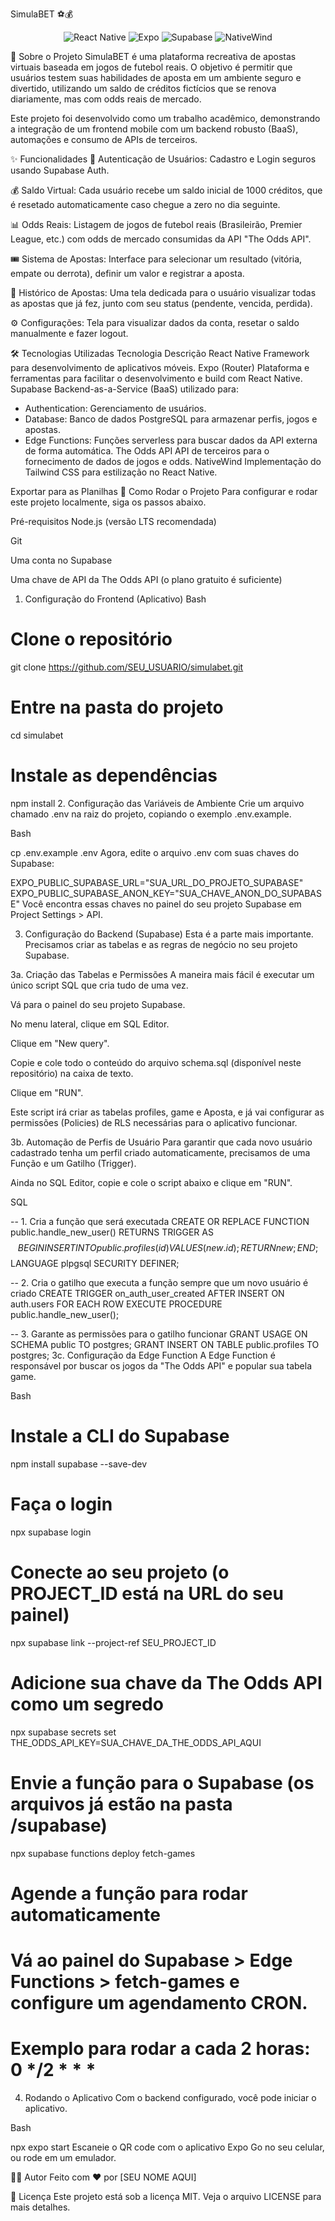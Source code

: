 SimulaBET ⚽️💰
<p align="center">
<img src="https://www.google.com/search?q=https://img.shields.io/badge/React_Native-20232A%3Fstyle%3Dfor-the-badge%26logo%3Dreact%26logoColor%3D61DAFB" alt="React Native">
<img src="https://www.google.com/search?q=https://img.shields.io/badge/Expo-20232A%3Fstyle%3Dfor-the-badge%26logo%3Dexpo%26logoColor%3Dwhite" alt="Expo">
<img src="https://img.shields.io/badge/Supabase-3ECF8E?style=for-the-badge&logo=supabase&logoColor=white" alt="Supabase">
<img src="https://www.google.com/search?q=https://img.shields.io/badge/NativeWind-20232A%3Fstyle%3Dfor-the-badge%26logo%3Dtailwindcss%26logoColor%3Dwhite" alt="NativeWind">

</p>

📖 Sobre o Projeto
SimulaBET é uma plataforma recreativa de apostas virtuais baseada em jogos de futebol reais. O objetivo é permitir que usuários testem suas habilidades de aposta em um ambiente seguro e divertido, utilizando um saldo de créditos fictícios que se renova diariamente, mas com odds reais de mercado.

Este projeto foi desenvolvido como um trabalho acadêmico, demonstrando a integração de um frontend mobile com um backend robusto (BaaS), automações e consumo de APIs de terceiros.

✨ Funcionalidades
👤 Autenticação de Usuários: Cadastro e Login seguros usando Supabase Auth.

💰 Saldo Virtual: Cada usuário recebe um saldo inicial de 1000 créditos, que é resetado automaticamente caso chegue a zero no dia seguinte.

📊 Odds Reais: Listagem de jogos de futebol reais (Brasileirão, Premier League, etc.) com odds de mercado consumidas da API "The Odds API".

🎟️ Sistema de Apostas: Interface para selecionar um resultado (vitória, empate ou derrota), definir um valor e registrar a aposta.

📜 Histórico de Apostas: Uma tela dedicada para o usuário visualizar todas as apostas que já fez, junto com seu status (pendente, vencida, perdida).

⚙️ Configurações: Tela para visualizar dados da conta, resetar o saldo manualmente e fazer logout.

🛠️ Tecnologias Utilizadas
Tecnologia	Descrição
React Native	Framework para desenvolvimento de aplicativos móveis.
Expo (Router)	Plataforma e ferramentas para facilitar o desenvolvimento e build com React Native.
Supabase	Backend-as-a-Service (BaaS) utilizado para:
- Authentication: Gerenciamento de usuários.
- Database: Banco de dados PostgreSQL para armazenar perfis, jogos e apostas.
- Edge Functions: Funções serverless para buscar dados da API externa de forma automática.
The Odds API	API de terceiros para o fornecimento de dados de jogos e odds.
NativeWind	Implementação do Tailwind CSS para estilização no React Native.

Exportar para as Planilhas
🚀 Como Rodar o Projeto
Para configurar e rodar este projeto localmente, siga os passos abaixo.

Pré-requisitos
Node.js (versão LTS recomendada)

Git

Uma conta no Supabase

Uma chave de API da The Odds API (o plano gratuito é suficiente)

1. Configuração do Frontend (Aplicativo)
Bash

# Clone o repositório
git clone https://github.com/SEU_USUARIO/simulabet.git

# Entre na pasta do projeto
cd simulabet

# Instale as dependências
npm install
2. Configuração das Variáveis de Ambiente
Crie um arquivo chamado .env na raiz do projeto, copiando o exemplo .env.example.

Bash

cp .env.example .env
Agora, edite o arquivo .env com suas chaves do Supabase:

EXPO_PUBLIC_SUPABASE_URL="SUA_URL_DO_PROJETO_SUPABASE"
EXPO_PUBLIC_SUPABASE_ANON_KEY="SUA_CHAVE_ANON_DO_SUPABASE"
Você encontra essas chaves no painel do seu projeto Supabase em Project Settings > API.

3. Configuração do Backend (Supabase)
Esta é a parte mais importante. Precisamos criar as tabelas e as regras de negócio no seu projeto Supabase.

3a. Criação das Tabelas e Permissões
A maneira mais fácil é executar um único script SQL que cria tudo de uma vez.

Vá para o painel do seu projeto Supabase.

No menu lateral, clique em SQL Editor.

Clique em "New query".

Copie e cole todo o conteúdo do arquivo schema.sql (disponível neste repositório) na caixa de texto.

Clique em "RUN".

Este script irá criar as tabelas profiles, game e Aposta, e já vai configurar as permissões (Policies) de RLS necessárias para o aplicativo funcionar.

3b. Automação de Perfis de Usuário
Para garantir que cada novo usuário cadastrado tenha um perfil criado automaticamente, precisamos de uma Função e um Gatilho (Trigger).

Ainda no SQL Editor, copie e cole o script abaixo e clique em "RUN".

SQL

-- 1. Cria a função que será executada
CREATE OR REPLACE FUNCTION public.handle_new_user()
RETURNS TRIGGER AS $$
BEGIN
  INSERT INTO public.profiles (id)
  VALUES (new.id);
  RETURN new;
END;
$$ LANGUAGE plpgsql SECURITY DEFINER;

-- 2. Cria o gatilho que executa a função sempre que um novo usuário é criado
CREATE TRIGGER on_auth_user_created
  AFTER INSERT ON auth.users
  FOR EACH ROW EXECUTE PROCEDURE public.handle_new_user();

-- 3. Garante as permissões para o gatilho funcionar
GRANT USAGE ON SCHEMA public TO postgres;
GRANT INSERT ON TABLE public.profiles TO postgres;
3c. Configuração da Edge Function
A Edge Function é responsável por buscar os jogos da "The Odds API" e popular sua tabela game.

Bash

# Instale a CLI do Supabase
npm install supabase --save-dev

# Faça o login
npx supabase login

# Conecte ao seu projeto (o PROJECT_ID está na URL do seu painel)
npx supabase link --project-ref SEU_PROJECT_ID

# Adicione sua chave da The Odds API como um segredo
npx supabase secrets set THE_ODDS_API_KEY=SUA_CHAVE_DA_THE_ODDS_API_AQUI

# Envie a função para o Supabase (os arquivos já estão na pasta /supabase)
npx supabase functions deploy fetch-games

# Agende a função para rodar automaticamente
# Vá ao painel do Supabase > Edge Functions > fetch-games e configure um agendamento CRON.
# Exemplo para rodar a cada 2 horas: 0 */2 * * *
4. Rodando o Aplicativo
Com o backend configurado, você pode iniciar o aplicativo.

Bash

npx expo start
Escaneie o QR code com o aplicativo Expo Go no seu celular, ou rode em um emulador.

👨‍💻 Autor
Feito com ❤️ por [SEU NOME AQUI]

📄 Licença
Este projeto está sob a licença MIT. Veja o arquivo LICENSE para mais detalhes.